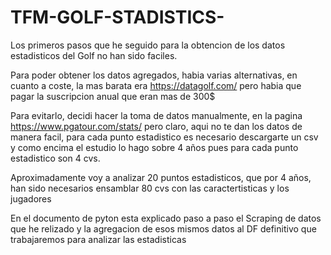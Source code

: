 # TFM-GOLF-STADISTICS-

Los primeros pasos que he seguido para la obtencion de los datos estadisticos del Golf no han sido faciles. 

Para poder obtener los datos agregados, habia varias alternativas, en cuanto a coste, la mas barata era https://datagolf.com/ pero habia que pagar la suscripcion anual que eran mas de 300$

Para evitarlo, decidi hacer la toma de datos manualmente, en la pagina https://www.pgatour.com/stats/ pero claro, aqui no te dan los datos de manera facil,
para cada punto estadistico es necesario descargarte un csv y como encima el estudio lo hago sobre 4 años pues para cada punto estadistico son 4 cvs.

Aproximadamente voy a analizar 20 puntos estadisticos, que por 4 años, han sido necesarios ensamblar 80 cvs con las caractertisticas y los jugadores

En el documento de pyton esta explicado paso a paso el Scraping de datos que he relizado y la agregacion de esos mismos datos al DF definitivo que trabajaremos para analizar las estadisticas

